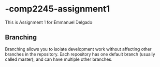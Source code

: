 # -comp2245-assignment1

This is Assignment 1 for Emmanuel Delgado

## Branching 
Branching allows you to isolate development work without 
affecting other branches in the repository. Each repository 
has one default branch (usually called master), and can have 
multiple other branches.



